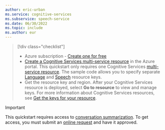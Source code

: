 ```yaml
---
author: eric-urban
ms.service: cognitive-services
ms.subservice: speech-service
ms.date: 06/30/2022
ms.topic: include
ms.author: eur
---
```


> [!div class="checklist"]
> * Azure subscription - [Create one for free](https://azure.microsoft.com/free/cognitive-services)
> * <a href="https://portal.azure.com/#create/Microsoft.CognitiveServicesAllInOne" title="Create a Cognitive Services resource"  target="_blank">Create a Cognitive Services multi-service resource</a> in the Azure portal. This quickstart only requires one Cognitive Services [multi-service resource](/azure/cognitive-services/cognitive-services-apis-create-account.md?tabs=multiservice#create-a-new-azure-cognitive-services-resource). The sample code allows you to specify separate <a href="https://portal.azure.com/#create/Microsoft.CognitiveServicesTextAnalytics"  title="Create a Language resource"  target="_blank">Language</a> and <a href="https://portal.azure.com/#create/Microsoft.CognitiveServicesSpeechServices"  title="Create a Speech resource"  target="_blank">Speech</a> resource keys.
> * Get the resource key and region. After your Cognitive Services resource is deployed, select **Go to resource** to view and manage keys. For more information about Cognitive Services resources, see [Get the keys for your resource](~/articles/cognitive-services/cognitive-services-apis-create-account.md#get-the-keys-for-your-resource). 

> [!IMPORTANT]
> This quickstart requires access to [conversation summarization](/azure/cognitive-services/language-service/summarization/how-to/conversation-summarization). To get access, you must submit an [online request](https://aka.ms/applyforconversationsummarization/) and have it approved.
